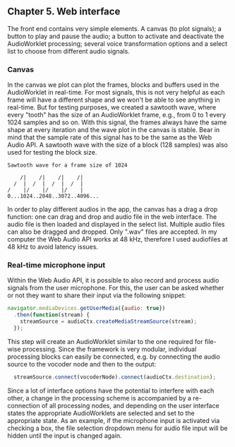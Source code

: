 ## Chapter 5. Web interface
The front end contains very simple elements. A canvas (to plot signals); a button to play and pause the audio; a button to activate and deactivate the AudioWorklet processing; several voice transformation options and a select list to choose from different audio signals.

### Canvas
In the canvas we plot can plot the frames, blocks and buffers used in the AudioWorklet in real-time. For most signals, this is not very helpful as each frame will have a different shape and we won't be able to see anything in real-time. But for testing purposes, we created a sawtooth wave, where every "tooth" has the size of an AudioWorklet frame, e.g., from 0 to 1 every 1024 samples and so on. With this signal, the frames always have the same shape at every iteration and the wave plot in the canvas is stable. Bear in mind that the sample rate of this signal has to be the same as the Web Audio API. A sawtooth wave with the size of a block (128 samples) was also used for testing the block size.

```
Sawtooth wave for a frame size of 1024

    /|    /|    /|    /|
  /  |  /  |  /  |  /  |
/    |/    |/    |/    |
0...1024..2048..3072..4096...
```

In order to play different audios in the app, the canvas has a drag a drop function: one can drag and drop and audio file in the web interface. The audio file is then loaded and displayed in the select list. Multiple audio files can also be dragged and dropped. Only ".wav" files are accepted. In my computer the Web Audio API works at 48 kHz, therefore I used audiofiles at 48 kHz to avoid latency issues.



### Real-time microphone input
Within the Web Audio API, it is possible to also record and process audio signals from the user microphone. For this, the user can be asked whether or not they want to share their input via the following snippet:
```javascript
navigator.mediaDevices.getUserMedia({audio: true})
  .then(function(stream) {
    streamSource = audioCtx.createMediaStreamSource(stream);
  });
```
This step will create an AudioWorklet similar to the one required for file-wise processing. Since the framework is very modular, individual processing blocks can easily be connected, e.g. by connecting the audio source to the vocoder node and then to the output: 
```javascript
  streamSource.connect(vocoderNode).connect(audioCtx.destination);
```
Since a lot of interface options have the potential to interfere with each other, a change in the processing scheme is accompanied by a re-connection of all processing nodes, and depending on the user interface states the appropriate AudioWorklets are selected and set to the appropriate state. As an example, if the microphone input is activated via checking a box, the file selection dropdown menu for audio file input will be hidden until the input is changed again.
